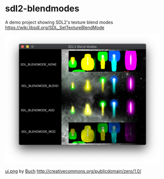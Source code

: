 # sdl2-blendmodes
A demo project showing SDL2's texture blend modes
https://wiki.libsdl.org/SDL_SetTextureBlendMode

![](screenshot.png)

[ui.png](https://opengameart.org/content/unfinished-user-interfaces) by [Buch](https://opengameart.org/users/buch)
http://creativecommons.org/publicdomain/zero/1.0/
